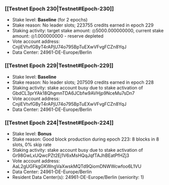### [[Testnet Epoch 230|Testnet#Epoch-230]]
* Stake level: **Baseline** (for 2 epochs)
* Stake reason: No leader slots; 223755 credits earned in epoch 229
* Staking activity: target stake amount: ◎5000.000000000, current stake amount: ◎1.000000000 - reserve depleted
* Vote account address: CnjiEVtvfGByT4rAPjU74o795BpTuEXwVFvgFCZn8YqJ
* Data Center: 24961-DE-Europe/Berlin
### [[Testnet Epoch 229|Testnet#Epoch-229]]
* Stake level: **Baseline**
* Stake reason: No leader slots; 207509 credits earned in epoch 228
* Staking activity: stake account busy due to stake activation of GbdCL3prYAk18QhgmnTDA6JCbfw9AVHjp9NceMu7sDn7
* Vote account address: CnjiEVtvfGByT4rAPjU74o795BpTuEXwVFvgFCZn8YqJ
* Data Center: 24961-DE-Europe/Berlin
### [[Testnet Epoch 224|Testnet#Epoch-224]]
* Stake level: **Bonus**
* Stake reason: Good block production during epoch 223: 8 blocks in 8 slots, 0% skip rate
* Staking activity: stake account busy due to stake activation of Gr98GwLxUQwcPZt2Ej1V6xMsHQqJqfTAJhBEatPfHZj3
* Vote account address: AaL2gUGFkgGKWngVaXwskMQTd9QiomDNWWcwfoo6L1VU
* Data Center: 24961-DE-Europe/Berlin
* Resident Data Center(s): 24961-DE-Europe/Berlin (seniority: 1)